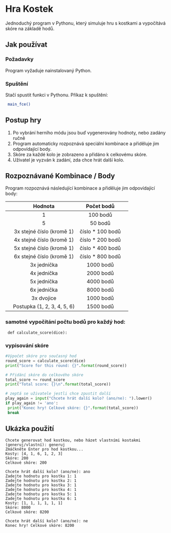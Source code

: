 # Hra Kostek

Jednoduchý program v Pythonu, který simuluje hru s kostkami a vypočítává skóre na základě hodů.

## Jak používat

### Požadavky

Program vyžaduje nainstalovaný Python.

### Spuštění

Stačí spustit funkci v Pythonu. Příkaz k spuštění:
```bash
 main_fce()
```
## Postup hry
1. Po vybrání herního módu jsou buď vygenerovány hodnoty, nebo zadány ručně
2. Program automaticky rozpoznává speciální kombinace a přiděluje jim odpovídající body.
3. Skóre za každé kolo je zobrazeno a přidáno k celkovému skóre.
4. Uživatel je vyzván k zadání, zda chce hrát další kolo.
## Rozpoznávané Kombinace / Body
Program rozpoznává následující kombinace a přiděluje jim odpovídající body:

|           | Hodnota           |   Počet bodů   |           |
|:---------:|:-----------------:|:--------------:|:---------:|
|           |             1     |    100 bodů    |           |
|           |             5     |    50 bodů     |           |
|           |3x stejné číslo (kromě 1)|číslo * 100 bodů|           |
|           |4x stejné číslo (kromě 1)|číslo * 200 bodů|           |
|           |5x stejné číslo (kromě 1)|číslo * 400 bodů|           |
|           |6x stejné číslo (kromě 1)|číslo * 800 bodů|           |
|           |       3x jednička   |   1000 bodů    |           |
|           |       4x jednička   |   2000 bodů    |           |
|           |       5x jednička   |   4000 bodů    |           |
|           |       6x jednička   |   8000 bodů    |           |
|           |       3x dvojice    |   1000 bodů    |           |
|           |Postupka (1, 2, 3, 4, 5, 6)|   1500 bodů    |           |

### samotné vypočítání počtu bodů pro každý hod:
```
 def calculate_score(dice): 
```
### vypisování skóre
```python
#Výpočet skóre pro současný hod
round_score = calculate_score(dice)
print("Score for this round: {}".format(round_score))

# Přidání skóre do celkového skóre
total_score += round_score
print("Total score: {}\n".format(total_score))

# zeptá se uživatele jestli chce zpustit další
play_again = input("Chcete hrát další kolo? (ano/ne): ").lower()
if play_again != 'ano':
 print("Konec hry! Celkové skóre: {}".format(total_score))
 break
```


## Ukázka použití
```
Chcete generovat hod kostkou, nebo házet vlastními kostakmi (generuj/vlastní): generuj
Zmáčkněte Enter pro hod kostkou...
Kosty: [4, 1, 6, 1, 2, 3]
Skóre: 200
Celkové skóre: 200

Chcete hrát další kolo? (ano/ne): ano
Zadejte hodnotu pro kostku 1: 1
Zadejte hodnotu pro kostku 2: 1
Zadejte hodnotu pro kostku 3: 1
Zadejte hodnotu pro kostku 4: 1
Zadejte hodnotu pro kostku 5: 1
Zadejte hodnotu pro kostku 6: 1
Kosty: [1, 1, 1, 1, 1, 1]
Skóre: 8000
Celkové skóre: 8200

Chcete hrát další kolo? (ano/ne): ne
Konec hry! Celkové skóre: 8200
```
